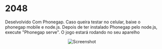 # 2048

Deselvolvido Com Phonegap.
Caso queira testar no celular, baixe o phonegap mobile e node.js.
Depois de ter instalado Phonegap pelo node.js, execute "Phonegap serve".
O jogo estará rodando no seu aparelho

<p align="center">
  <img src="http://pictures.gabrielecirulli.com/2048-20140309-234100.png" alt="Screenshot"/>
</p>
